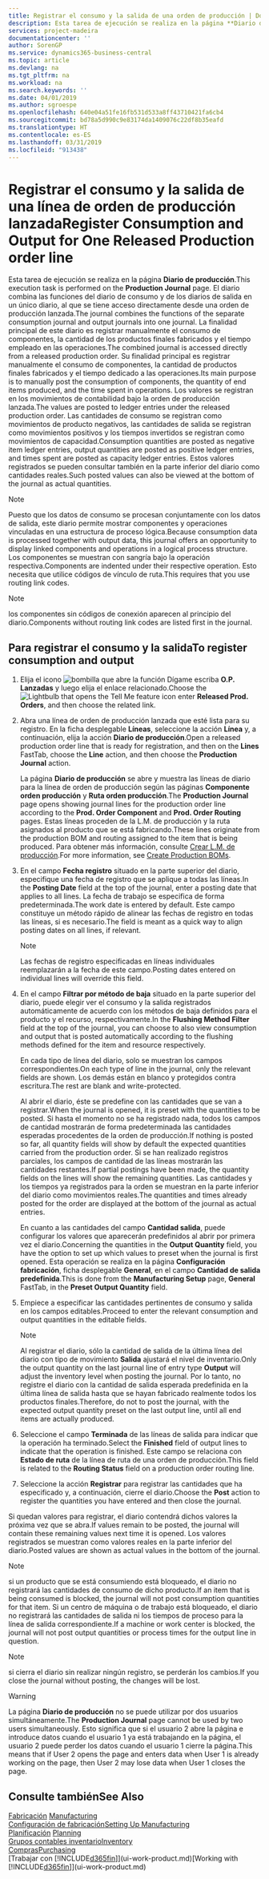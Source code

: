 ```yaml
---
title: Registrar el consumo y la salida de una orden de producción | Documentos de Microsoft
description: Esta tarea de ejecución se realiza en la página **Diario de producción**. El diario combina las funciones del diario de consumo y de los diarios de salida en un único diario, al que se tiene acceso directamente desde una orden de producción lanzada. La finalidad principal de este diario es registrar manualmente el consumo de componentes, la cantidad de los productos finales fabricados y el tiempo empleado en las operaciones. Su finalidad principal es registrar manualmente el consumo de componentes, la cantidad de productos finales fabricados y el tiempo dedicado a las operaciones.
services: project-madeira
documentationcenter: ''
author: SorenGP
ms.service: dynamics365-business-central
ms.topic: article
ms.devlang: na
ms.tgt_pltfrm: na
ms.workload: na
ms.search.keywords: ''
ms.date: 04/01/2019
ms.author: sgroespe
ms.openlocfilehash: 640e04a51fe16fb531d533a8ff43710421fa6cb4
ms.sourcegitcommit: bd78a5d990c9e83174da1409076c22df8b35eafd
ms.translationtype: HT
ms.contentlocale: es-ES
ms.lasthandoff: 03/31/2019
ms.locfileid: "913438"
---
```

# <a name="register-consumption-and-output-for-one-released-production-order-line"></a><span data-ttu-id="5567b-106">Registrar el consumo y la salida de una línea de orden de producción lanzada</span><span class="sxs-lookup"><span data-stu-id="5567b-106">Register Consumption and Output for One Released Production order line</span></span>
<span data-ttu-id="5567b-107">Esta tarea de ejecución se realiza en la página **Diario de producción**.</span><span class="sxs-lookup"><span data-stu-id="5567b-107">This execution task is performed on the **Production Journal** page.</span></span> <span data-ttu-id="5567b-108">El diario combina las funciones del diario de consumo y de los diarios de salida en un único diario, al que se tiene acceso directamente desde una orden de producción lanzada.</span><span class="sxs-lookup"><span data-stu-id="5567b-108">The journal combines the functions of the separate consumption journal and output journals into one journal.</span></span> <span data-ttu-id="5567b-109">La finalidad principal de este diario es registrar manualmente el consumo de componentes, la cantidad de los productos finales fabricados y el tiempo empleado en las operaciones.</span><span class="sxs-lookup"><span data-stu-id="5567b-109">The combined journal is accessed directly from a released production order.</span></span> <span data-ttu-id="5567b-110">Su finalidad principal es registrar manualmente el consumo de componentes, la cantidad de productos finales fabricados y el tiempo dedicado a las operaciones.</span><span class="sxs-lookup"><span data-stu-id="5567b-110">Its main purpose is to manually post the consumption of components, the quantity of end items produced, and the time spent in operations.</span></span> <span data-ttu-id="5567b-111">Los valores se registran en los movimientos de contabilidad bajo la orden de producción lanzada.</span><span class="sxs-lookup"><span data-stu-id="5567b-111">The values are posted to ledger entries under the released production order.</span></span> <span data-ttu-id="5567b-112">Las cantidades de consumo se registran como movimientos de producto negativos, las cantidades de salida se registran como movimientos positivos y los tiempos invertidos se registran como movimientos de capacidad.</span><span class="sxs-lookup"><span data-stu-id="5567b-112">Consumption quantities are posted as negative item ledger entries, output quantities are posted as positive ledger entries, and times spent are posted as capacity ledger entries.</span></span> <span data-ttu-id="5567b-113">Estos valores registrados se pueden consultar también en la parte inferior del diario como cantidades reales.</span><span class="sxs-lookup"><span data-stu-id="5567b-113">Such posted values can also be viewed at the bottom of the journal as actual quantities.</span></span>  

> [!NOTE]  
>  <span data-ttu-id="5567b-114">Puesto que los datos de consumo se procesan conjuntamente con los datos de salida, este diario permite mostrar componentes y operaciones vinculadas en una estructura de proceso lógica.</span><span class="sxs-lookup"><span data-stu-id="5567b-114">Because consumption data is processed together with output data, this journal offers an opportunity to display linked components and operations in a logical process structure.</span></span> <span data-ttu-id="5567b-115">Los componentes se muestran con sangría bajo la operación respectiva.</span><span class="sxs-lookup"><span data-stu-id="5567b-115">Components are indented under their respective operation.</span></span> <span data-ttu-id="5567b-116">Esto necesita que utilice códigos de vínculo de ruta.</span><span class="sxs-lookup"><span data-stu-id="5567b-116">This requires that you use routing link codes.</span></span>  

> [!NOTE]  
>  <span data-ttu-id="5567b-117">los componentes sin códigos de conexión aparecen al principio del diario.</span><span class="sxs-lookup"><span data-stu-id="5567b-117">Components without routing link codes are listed first in the journal.</span></span>  

## <a name="to-register-consumption-and-output"></a><span data-ttu-id="5567b-118">Para registrar el consumo y la salida</span><span class="sxs-lookup"><span data-stu-id="5567b-118">To register consumption and output</span></span>  
1.  <span data-ttu-id="5567b-119">Elija el icono ![bombilla que abre la función Dígame](media/ui-search/search_small.png "Dígame que desea hacer") escriba **O.P. Lanzadas** y luego elija el enlace relacionado.</span><span class="sxs-lookup"><span data-stu-id="5567b-119">Choose the ![Lightbulb that opens the Tell Me feature](media/ui-search/search_small.png "Tell me what you want to do") icon enter **Released Prod. Orders**, and then choose the related link.</span></span>  
2.  <span data-ttu-id="5567b-120">Abra una línea de orden de producción lanzada que esté lista para su registro. En la ficha desplegable **Líneas**, seleccione la acción **Línea** y, a continuación, elija la acción **Diario de producción**.</span><span class="sxs-lookup"><span data-stu-id="5567b-120">Open a released production order line that is ready for registration, and then on the **Lines** FastTab, choose the **Line** action, and then choose the **Production Journal** action.</span></span>  

    <span data-ttu-id="5567b-121">La página **Diario de producción** se abre y muestra las líneas de diario para la línea de orden de producción según las páginas **Componente orden producción** y **Ruta orden producción**.</span><span class="sxs-lookup"><span data-stu-id="5567b-121">The **Production Journal** page opens showing journal lines for the production order line according to the **Prod. Order Component** and **Prod. Order Routing** pages.</span></span> <span data-ttu-id="5567b-122">Estas líneas proceden de la L.M. de producción y la ruta asignados al producto que se está fabricando.</span><span class="sxs-lookup"><span data-stu-id="5567b-122">These lines originate from the production BOM and routing assigned to the item that is being produced.</span></span> <span data-ttu-id="5567b-123">Para obtener más información, consulte [Crear L.M. de producción](production-how-to-create-routings.md).</span><span class="sxs-lookup"><span data-stu-id="5567b-123">For more information, see [Create Production BOMs](production-how-to-create-routings.md).</span></span>  

3.  <span data-ttu-id="5567b-124">En el campo **Fecha registro** situado en la parte superior del diario, especifique una fecha de registro que se aplique a todas las líneas.</span><span class="sxs-lookup"><span data-stu-id="5567b-124">In the **Posting Date** field at the top of the journal, enter a posting date that applies to all lines.</span></span> <span data-ttu-id="5567b-125">La fecha de trabajo se especifica de forma predeterminada.</span><span class="sxs-lookup"><span data-stu-id="5567b-125">The work date is entered by default.</span></span> <span data-ttu-id="5567b-126">Este campo constituye un método rápido de alinear las fechas de registro en todas las líneas, si es necesario.</span><span class="sxs-lookup"><span data-stu-id="5567b-126">The field is meant as a quick way to align posting dates on all lines, if relevant.</span></span>  

    > [!NOTE]  
    >  <span data-ttu-id="5567b-127">Las fechas de registro especificadas en líneas individuales reemplazarán a la fecha de este campo.</span><span class="sxs-lookup"><span data-stu-id="5567b-127">Posting dates entered on individual lines will override this field.</span></span>  

4.  <span data-ttu-id="5567b-128">En el campo **Filtrar por método de baja** situado en la parte superior del diario, puede elegir ver el consumo y la salida registrados automáticamente de acuerdo con los métodos de baja definidos para el producto y el recurso, respectivamente.</span><span class="sxs-lookup"><span data-stu-id="5567b-128">In the **Flushing Method Filter** field at the top of the journal, you can choose to also view consumption and output that is posted automatically according to the flushing methods defined for the item and resource respectively.</span></span>  

    <span data-ttu-id="5567b-129">En cada tipo de línea del diario, solo se muestran los campos correspondientes.</span><span class="sxs-lookup"><span data-stu-id="5567b-129">On each type of line in the journal, only the relevant fields are shown.</span></span> <span data-ttu-id="5567b-130">Los demás están en blanco y protegidos contra escritura.</span><span class="sxs-lookup"><span data-stu-id="5567b-130">The rest are blank and write-protected.</span></span>  

    <span data-ttu-id="5567b-131">Al abrir el diario, éste se predefine con las cantidades que se van a registrar.</span><span class="sxs-lookup"><span data-stu-id="5567b-131">When the journal is opened, it is preset with the quantities to be posted.</span></span> <span data-ttu-id="5567b-132">Si hasta el momento no se ha registrado nada, todos los campos de cantidad mostrarán de forma predeterminada las cantidades esperadas procedentes de la orden de producción.</span><span class="sxs-lookup"><span data-stu-id="5567b-132">If nothing is posted so far, all quantity fields will show by default the expected quantities carried from the production order.</span></span> <span data-ttu-id="5567b-133">Si se han realizado registros parciales, los campos de cantidad de las líneas mostrarán las cantidades restantes.</span><span class="sxs-lookup"><span data-stu-id="5567b-133">If partial postings have been made, the quantity fields on the lines will show the remaining quantities.</span></span> <span data-ttu-id="5567b-134">Las cantidades y los tiempos ya registrados para la orden se muestran en la parte inferior del diario como movimientos reales.</span><span class="sxs-lookup"><span data-stu-id="5567b-134">The quantities and times already posted for the order are displayed at the bottom of the journal as actual entries.</span></span>  

    <span data-ttu-id="5567b-135">En cuanto a las cantidades del campo **Cantidad salida**, puede configurar los valores que aparecerán predefinidos al abrir por primera vez el diario.</span><span class="sxs-lookup"><span data-stu-id="5567b-135">Concerning the quantities in the **Output Quantity** field, you have the option to set up which values to preset when the journal is first opened.</span></span> <span data-ttu-id="5567b-136">Esta operación se realiza en la página **Configuración fabricación**, ficha desplegable **General**, en el campo **Cantidad de salida predefinida**.</span><span class="sxs-lookup"><span data-stu-id="5567b-136">This is done from the **Manufacturing Setup** page, **General** FastTab, in the **Preset Output Quantity** field.</span></span>

5.  <span data-ttu-id="5567b-137">Empiece a especificar las cantidades pertinentes de consumo y salida en los campos editables.</span><span class="sxs-lookup"><span data-stu-id="5567b-137">Proceed to enter the relevant consumption and output quantities in the editable fields.</span></span>  

    > [!NOTE]  
    >  <span data-ttu-id="5567b-138">Al registrar el diario, sólo la cantidad de salida de la última línea del diario con tipo de movimiento **Salida** ajustará el nivel de inventario.</span><span class="sxs-lookup"><span data-stu-id="5567b-138">Only the output quantity on the last journal line of entry type **Output** will adjust the inventory level when posting the journal.</span></span> <span data-ttu-id="5567b-139">Por lo tanto, no registre el diario con la cantidad de salida esperada predefinida en la última línea de salida hasta que se hayan fabricado realmente todos los productos finales.</span><span class="sxs-lookup"><span data-stu-id="5567b-139">Therefore, do not to post the journal, with the expected output quantity preset on the last output line, until all end items are actually produced.</span></span>  

6.  <span data-ttu-id="5567b-140">Seleccione el campo **Terminada** de las líneas de salida para indicar que la operación ha terminado.</span><span class="sxs-lookup"><span data-stu-id="5567b-140">Select the **Finished** field of output lines to indicate that the operation is finished.</span></span> <span data-ttu-id="5567b-141">Este campo se relaciona con **Estado de ruta** de la línea de ruta de una orden de producción.</span><span class="sxs-lookup"><span data-stu-id="5567b-141">This field is related to the **Routing Status** field on a production order routing line.</span></span>  
7.  <span data-ttu-id="5567b-142">Seleccione la acción **Registrar** para registrar las cantidades que ha especificado y, a continuación, cierre el diario.</span><span class="sxs-lookup"><span data-stu-id="5567b-142">Choose the **Post** action to register the quantities you have entered and then close the journal.</span></span>  

<span data-ttu-id="5567b-143">Si quedan valores para registrar, el diario contendrá dichos valores la próxima vez que se abra.</span><span class="sxs-lookup"><span data-stu-id="5567b-143">If values remain to be posted, the journal will contain these remaining values next time it is opened.</span></span> <span data-ttu-id="5567b-144">Los valores registrados se muestran como valores reales en la parte inferior del diario.</span><span class="sxs-lookup"><span data-stu-id="5567b-144">Posted values are shown as actual values in the bottom of the journal.</span></span>  

> [!NOTE]  
>  <span data-ttu-id="5567b-145"> si un producto que se está consumiendo está bloqueado, el diario no registrará las cantidades de consumo de dicho producto.</span><span class="sxs-lookup"><span data-stu-id="5567b-145">If an item that is being consumed is blocked, the journal will not post consumption quantities for that item.</span></span> <span data-ttu-id="5567b-146">Si un centro de máquina o de trabajo está bloqueado, el diario no registrará las cantidades de salida ni los tiempos de proceso para la línea de salida correspondiente.</span><span class="sxs-lookup"><span data-stu-id="5567b-146">If a machine or work center is blocked, the journal will not post output quantities or process times for the output line in question.</span></span>  

> [!NOTE]  
>  <span data-ttu-id="5567b-147">si cierra el diario sin realizar ningún registro, se perderán los cambios.</span><span class="sxs-lookup"><span data-stu-id="5567b-147">If you close the journal without posting, the changes will be lost.</span></span>  

> [!WARNING]  
>  <span data-ttu-id="5567b-148">La página **Diario de producción** no se puede utilizar por dos usuarios simultáneamente.</span><span class="sxs-lookup"><span data-stu-id="5567b-148">The **Production Journal** page cannot be used by two users simultaneously.</span></span> <span data-ttu-id="5567b-149">Esto significa que si el usuario 2 abre la página e introduce datos cuando el usuario 1 ya está trabajando en la página, el usuario 2 puede perder los datos cuando el usuario 1 cierre la página.</span><span class="sxs-lookup"><span data-stu-id="5567b-149">This means that if User 2 opens the page and enters data when User 1 is already working on the page, then User 2 may lose data when User 1 closes the page.</span></span>  

## <a name="see-also"></a><span data-ttu-id="5567b-150">Consulte también</span><span class="sxs-lookup"><span data-stu-id="5567b-150">See Also</span></span>  
<span data-ttu-id="5567b-151">[Fabricación](production-manage-manufacturing.md)  </span><span class="sxs-lookup"><span data-stu-id="5567b-151">[Manufacturing](production-manage-manufacturing.md)  </span></span>  
[<span data-ttu-id="5567b-152">Configuración de fabricación</span><span class="sxs-lookup"><span data-stu-id="5567b-152">Setting Up Manufacturing</span></span>](production-configure-production-processes.md)  
<span data-ttu-id="5567b-153">[Planificación](production-planning.md)    </span><span class="sxs-lookup"><span data-stu-id="5567b-153">[Planning](production-planning.md)    </span></span>  
[<span data-ttu-id="5567b-154">Grupos contables inventario</span><span class="sxs-lookup"><span data-stu-id="5567b-154">Inventory</span></span>](inventory-manage-inventory.md)  
[<span data-ttu-id="5567b-155">Compras</span><span class="sxs-lookup"><span data-stu-id="5567b-155">Purchasing</span></span>](purchasing-manage-purchasing.md)  
<span data-ttu-id="5567b-156">[Trabajar con [!INCLUDE[d365fin](includes/d365fin_md.md)]](ui-work-product.md)</span><span class="sxs-lookup"><span data-stu-id="5567b-156">[Working with [!INCLUDE[d365fin](includes/d365fin_md.md)]](ui-work-product.md)</span></span>
